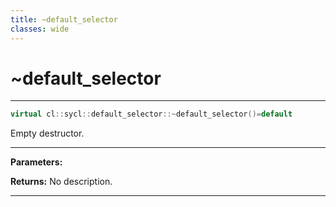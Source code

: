 ```yaml
---
title: ~default_selector
classes: wide
---
```

# ~default_selector

---

```cpp
virtual cl::sycl::default_selector::~default_selector()=default
```


Empty destructor. 


---
**Parameters:**

**Returns:** No description.

---

